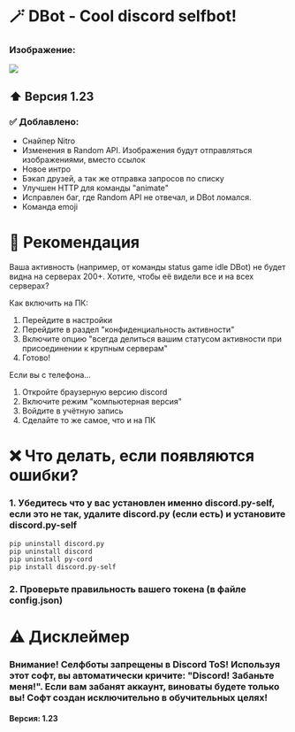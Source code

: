# 🪄 DBot - Cool discord selfbot!
### Изображение:
![](https://i.ibb.co/kHz2j7N/present.png)
## ⬆️ Версия 1.23
### ✅ Доблавлено:
- Снайпер Nitro
- Изменения в Random API. Изображения будут отправляться изображениями, вместо ссылок
- Новое интро
- Бэкап друзей, а так же отправка запросов по списку
- Улучшен HTTP для команды "animate"
- Исправлен баг, где Random API не отвечал, и DBot ломался.
- Команда emoji
# 📝 Рекомендация
Ваша активность (например, от команды status game idle DBot) не будет видна на серверах 200+. Хотите, чтобы её видели все и на всех серверах?

Как включить на ПК:
1. Перейдите в настройки
2. Перейдите в раздел "конфиденциальность активности"
3. Включите опцию "всегда делиться вашим статусом активности при присоединении к крупным серверам"
4. Готово!

Если вы с телефона...
1. Откройте браузерную версию discord
2. Включите режим "компьютерная версия"
3. Войдите в учётную запись
4. Сделайте то же самое, что и на ПК
# ❌ Что делать, если появляются ошибки?
### 1. Убедитесь что у вас установлен именно discord.py-self, если это не так, удалите discord.py (если есть) и установите discord.py-self
```
pip uninstall discord.py
pip uninstall discord
pip uninstall py-cord
pip install discord.py-self
```
### 2. Проверьте правильность вашего токена (в файле config.json)
# ⚠️ Дисклеймер
### Внимание! Селфботы запрещены в Discord ToS! Используя этот софт, вы автоматически кричите: "Discord! Забаньте меня!". Если вам забанят аккаунт, виноваты будете только вы! Софт создан исключительно в обучительных целях!
#### Версия: 1.23